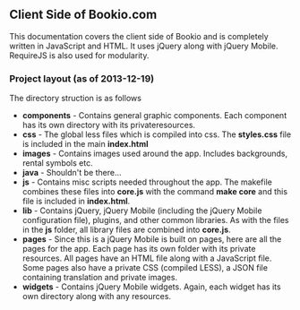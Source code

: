 
<h2>Client Side of Bookio.com</h2>

This documentation covers the client side of Bookio and is completely written in JavaScript and HTML. It uses jQuery along with jQuery Mobile. RequireJS is also used for modularity.

<h3>Project layout (as of 2013-12-19)</h3>
The directory struction is as follows
<ul>
  <li>
    <b>components</b> - Contains general graphic components. Each component has 
	its own directory with its privateresources.
  </li>
    
  <li>
    <b>css</b> - The global less files which is compiled into css. 
    The <b>styles.css</b> file is included in the main <b>index.html</b>
  </li>

  <li>
    <b>images</b> - Contains images used around the app. Includes backgrounds, rental symbols etc.
  </li>

  <li>
    <b>java</b> - Shouldn't be there... 
  </li>

  <li>
    <b>js</b> - Contains misc scripts needed throughout the app. The makefile combines these files
    into <b>core.js</b> with the command <b>make core</b> and this file is included in <b>index.html</b>. 
  </li>

  <li>
    <b>lib</b> - Contains jQuery, jQuery Mobile (including the jQuery Mobile configuration file), 
	plugins, and other common libraries. As with the files in the <b>js</b> folder, all library files
	are combined into <b>core.js</b>.
  </li>

  <li>
    <b>pages</b> - Since this is a jQuery Mobile is built on pages, here are all the pages for the app.
    Each page has its own folder with its private resources. All pages have an HTML file along with a JavaScript file.
    Some pages also have a private CSS (compiled LESS), a JSON file containing translation and private images.
  </li>

  <li>
    <b>widgets</b> - Contains jQuery Mobile widgets. Again, each widget has its own directory along with any resources.
  </li>


</ul>




